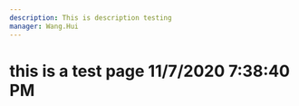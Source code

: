 ```yaml
---
description: This is description testing
manager: Wang.Hui
---
```

# this is a test page 11/7/2020 7:38:40 PM